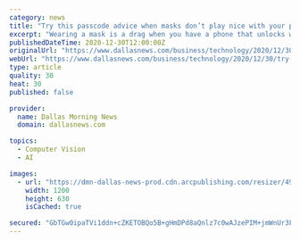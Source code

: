 ```yaml
---
category: news
title: "Try this passcode advice when masks don’t play nice with your phone’s facial recognition"
excerpt: "Wearing a mask is a drag when you have a phone that unlocks with facial recognition. It’s doubly a drag when you also use your phone multiple times"
publishedDateTime: 2020-12-30T12:00:00Z
originalUrl: "https://www.dallasnews.com/business/technology/2020/12/30/try-this-passcode-advice-when-masks-dont-play-nice-with-your-phones-facial-recognition/"
webUrl: "https://www.dallasnews.com/business/technology/2020/12/30/try-this-passcode-advice-when-masks-dont-play-nice-with-your-phones-facial-recognition/"
type: article
quality: 30
heat: 30
published: false

provider:
  name: Dallas Morning News
  domain: dallasnews.com

topics:
  - Computer Vision
  - AI

images:
  - url: "https://dmn-dallas-news-prod.cdn.arcpublishing.com/resizer/49aW8Vs57D2xI7jNU2Z-zIcWc4Q=/1200x630/smart/filters:no_upscale()/cloudfront-us-east-1.images.arcpublishing.com/dmn/6RKD4KLAUNFTZJNU6PMZ67OJYU.jpg"
    width: 1200
    height: 630
    isCached: true

secured: "GbTGw0ipaTVi1ddn+cZKETOBQo5B+gHmDPd8aQnlz7c0wAJzePIM+jmWnUr3FgmcrFcLnE+Fg/NkK/YJNkijSl6GoInXSYRA82SHMLh8+bMUB2Xgpqxu7ECqIHPRXlBQhvxSBZGMVzQ8a4rjPBfe5NPeFsFDPZhZ8PnBRLaigUIt1YrA1feBe6rgaN0QVdiu22oQM6MA/dw8gEM0L2d9298hbULCWuhgQZHNBtYwUEQT/PUeaw+sZ6JaaZgDcPAVu2jsZhEZdvEmjHUqhdN47A4p/7KPYjlQqH356qWpjhKXJJoaq0Efn8mH4eAo36njQWGcSZv/JiHczSd35CxV8H/hcNt5gSjA9uXV+jtWu3c=;cWsyAjO6H1a0ewUuKviY8Q=="
---
```


